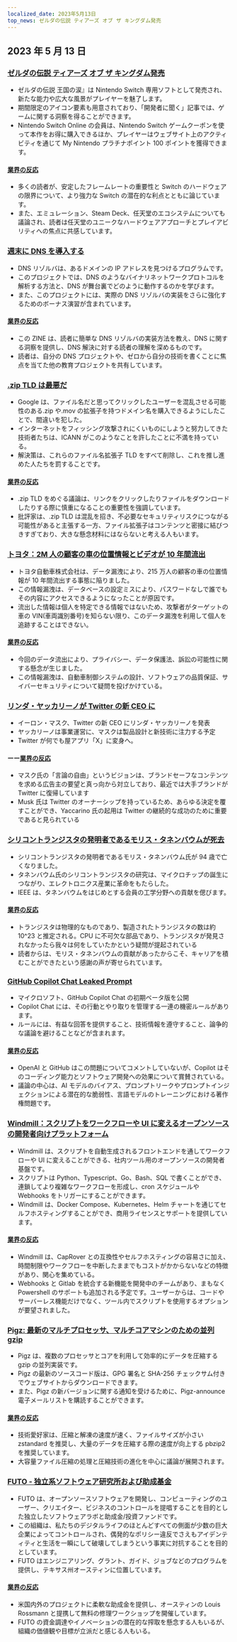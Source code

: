 ```yaml
---
localized_date: 2023年5月13日
top_news: ゼルダの伝説 ティアーズ オブ ザ キングダム発売
---
```


## 2023 年 5 月 13 日

### [ゼルダの伝説 ティアーズ オブ ザ キングダム発売](https://www.zelda.com/tears-of-the-kingdom/)

- ゼルダの伝説 王国の涙』は Nintendo Switch 専用ソフトとして発売され、新たな能力や広大な風景がプレイヤーを魅了します。
- 期間限定のアイコン要素も用意されており、「開発者に聞く」記事では、ゲームに関する洞察を得ることができます。
- Nintendo Switch Online の会員は、Nintendo Switch ゲームクーポンを使って本作をお得に購入できるほか、プレイヤーはウェブサイト上のアクティビティを通じて My Nintendo プラチナポイント 100 ポイントを獲得できます。

#### [業界の反応](http://news.ycombinator.com/item?id=35912318)

- 多くの読者が、安定したフレームレートの重要性と Switch のハードウェアの限界について、より強力な Switch の潜在的な利点とともに論じています。
- また、エミュレーション、Steam Deck、任天堂のエコシステムについても議論され、読者は任天堂のユニークなハードウェアアプローチとプレイアビリティへの焦点に共感しています。

### [週末に DNS を導入する](https://implement-dns.wizardzines.com/)

- DNS リゾルバは、あるドメインの IP アドレスを見つけるプログラムです。
- このプロジェクトでは、DNS のようなバイナリネットワークプロトコルを解析する方法と、DNS が舞台裏でどのように動作するのかを学びます。
- また、このプロジェクトには、実際の DNS リゾルバの実装をさらに強化するためのボーナス演習が含まれています。

#### [業界の反応](http://news.ycombinator.com/item?id=35916064)

- この ZINE は、読者に簡単な DNS リゾルバの実装方法を教え、DNS に関する洞察を提供し、DNS 解決に対する読者の理解を深めるものです。
- 読者は、自分の DNS プロジェクトや、ゼロから自分の技術を書くことに焦点を当てた他の教育プロジェクトを共有しています。

### [.zip TLD は最悪だ](https://financialstatement.zip/)

- Google は、ファイル名だと思ってクリックしたユーザーを混乱させる可能性のある.zip や.mov の拡張子を持つドメイン名を購入できるようにしたことで、間違いを犯した。
- インターネットをフィッシング攻撃されにくいものにしようと努力してきた技術者たちは、ICANN がこのようなことを許したことに不満を持っている。
- 解決策は、これらのファイル名拡張子 TLD をすべて削除し、これを推し進めた人たちを罰することです。

#### [業界の反応](http://news.ycombinator.com/item?id=35920336)

- .zip TLD をめぐる議論は、リンクをクリックしたりファイルをダウンロードしたりする際に慎重になることの重要性を強調しています。
- 批評家は、.zip TLD は混乱を招き、不必要なセキュリティリスクにつながる可能性があると主張する一方、ファイル拡張子はコンテンツと密接に結びつきすぎており、大きな懸念材料にはならないと考える人もいます。

### [トヨタ：2M 人の顧客の車の位置情報とビデオが 10 年間流出](https://www.bleepingcomputer.com/news/security/toyota-car-location-data-of-2-million-customers-exposed-for-ten-years/)

- トヨタ自動車株式会社は、データ漏洩により、215 万人の顧客の車の位置情報が 10 年間流出する事態に陥りました。
- この情報漏洩は、データベースの設定ミスにより、パスワードなしで誰でもその内容にアクセスできるようになったことが原因です。
- 流出した情報は個人を特定できる情報ではないため、攻撃者がターゲットの車の VIN(車両識別番号)を知らない限り、このデータ漏洩を利用して個人を追跡することはできない。

#### [業界の反応](http://news.ycombinator.com/item?id=35919133)

- 今回のデータ流出により、プライバシー、データ保護法、訴訟の可能性に関する懸念が生じました。
- この情報漏洩は、自動車制御システムの設計、ソフトウェアの品質保証、サイバーセキュリティについて疑問を投げかけている。

### [リンダ・ヤッカリーノが Twitter の新 CEO に](https://twitter.com/elonmusk/status/1657050349608501249)

- イーロン・マスク、Twitter の新 CEO にリンダ・ヤッカリーノを発表
- ヤッカリーノは事業運営に、マスクは製品設計と新技術に注力する予定
- Twitter が何でも屋アプリ「X」に変身へ。

#### ーー[業界の反応](http://news.ycombinator.com/item?id=35917912)

- マスク氏の「言論の自由」というビジョンは、ブランドセーフなコンテンツを求める広告主の要望と真っ向から対立しており、最近では大手ブランドが Twitter に復帰しています
- Musk 氏は Twitter のオーナーシップを持っているため、あらゆる決定を覆すことができ、Yaccarino 氏の起用は Twitter の継続的な成功のために重要であると見られている

### [シリコントランジスタの発明者であるモリス・タネンバウムが死去](https://spectrum.ieee.org/in-memoriam-may-2023)

- シリコントランジスタの発明者であるモリス・タネンバウム氏が 94 歳で亡くなりました。
- タネンバウム氏のシリコントランジスタの研究は、マイクロチップの誕生につながり、エレクトロニクス産業に革命をもたらした。
- IEEE は、タネンバウムをはじめとする会員の工学分野への貢献を偲びます。

#### [業界の反応](http://news.ycombinator.com/item?id=35920261)

- トランジスタは物理的なものであり、製造されたトランジスタの数は約 10^23 と推定される。CPU に不可欠な部品であり、トランジスタが発見されなかったら我々は何をしていたかという疑問が提起されている
- 読者からは、モリス・タネンバウムの貢献があったからこそ、キャリアを積むことができたという感謝の声が寄せられています。

### [GitHub Copilot Chat Leaked Prompt](https://twitter.com/marvinvonhagen/status/1657060506371346432)

- マイクロソフト、GitHub Copilot Chat の初期ベータ版を公開
- Copilot Chat には、その行動とやり取りを管理する一連の機密ルールがあります。
- ルールには、有益な回答を提供すること、技術情報を遵守すること、論争的な議論を避けることなどが含まれます。

#### [業界の反応](http://news.ycombinator.com/item?id=35921375)

- OpenAI と GitHub はこの問題についてコメントしていないが、Copilot はそのコーディング能力とソフトウェア開発への効果について賞賛されている。
- 議論の中心は、AI モデルのバイアス、プロンプトリークやプロンプトインジェクションによる潜在的な脆弱性、言語モデルのトレーニングにおける著作権問題です。

### [Windmill：スクリプトをワークフローや UI に変えるオープンソースの開発者向けプラットフォーム](https://github.com/windmill-labs/windmill)

- Windmill は、スクリプトを自動生成されるフロントエンドを通してワークフローや UI に変えることができる、社内ツール用のオープンソースの開発者基盤です。
- スクリプトは Python、Typescript、Go、Bash、SQL で書くことができ、連鎖してより複雑なワークフローを形成し、cron スケジュールや Webhooks をトリガーにすることができます。
- Windmill は、Docker Compose、Kubernetes、Helm チャートを通じてセルフホスティングすることができ、商用ライセンスとサポートを提供しています。

#### [業界の反応](http://news.ycombinator.com/item?id=35920082)

- Windmill は、CapRover との互換性やセルフホスティングの容易さに加え、時間制限やワークフローを中断したままでもコストがかからないなどの特徴があり、関心を集めている。
- Webhooks と Gitlab を統合する新機能を開発中のチームがあり、まもなく Powershell のサポートも追加される予定です。ユーザーからは、コードやサーバーレス機能だけでなく、ツール内でスクリプトを使用するオプションが要望されました。

### [Pigz: 最新のマルチプロセッサ、マルチコアマシンのための並列 gzip](https://zlib.net/pigz/)

- Pigz は、複数のプロセッサとコアを利用して効率的にデータを圧縮する gzip の並列実装です。
- Pigz の最新のソースコード版は、GPG 署名と SHA-256 チェックサム付きでウェブサイトからダウンロードできます。
- また、Pigz の新バージョンに関する通知を受けるために、Pigz-announce 電子メールリストを購読することができます。

#### [業界の反応](http://news.ycombinator.com/item?id=35914447)

- 技術愛好家は、圧縮と解凍の速度が速く、ファイルサイズが小さい zstandard を推奨し、大量のデータを圧縮する際の速度が向上する pbzip2 を推奨しています。
- 大容量ファイル圧縮の処理と圧縮技術の進化を中心に議論が展開されます。

### [FUTO - 独立系ソフトウェア研究所および助成基金](https://futo.org/)

- FUTO は、オープンソースソフトウェアを開発し、コンピューティングのユーザー、クリエイター、ビジネスのコントロールを提唱することを目的とした独立したソフトウェアラボと助成金/投資ファンドです。
- この組織は、私たちのデジタルライフのほとんどすべての側面が少数の巨大企業によってコントロールされ、偶発的なポリシー違反でさえもアイデンティティと生活を一瞬にして破壊してしまうという事実に対抗することを目的としています。
- FUTO はエンジニアリング、グラント、ガイド、ジョブなどのプログラムを提供し、テキサス州オースティンに位置しています。

#### [業界の反応](http://news.ycombinator.com/item?id=35911406)

- 米国内外のプロジェクトに柔軟な助成金を提供し、オースティンの Louis Rossmann と提携して無料の修理ワークショップを開催しています。
- FUTO の資金調達やイノベーションの潜在的な搾取を懸念する人もいるが、組織の価値観や目標が立派だと感じる人もいる。
